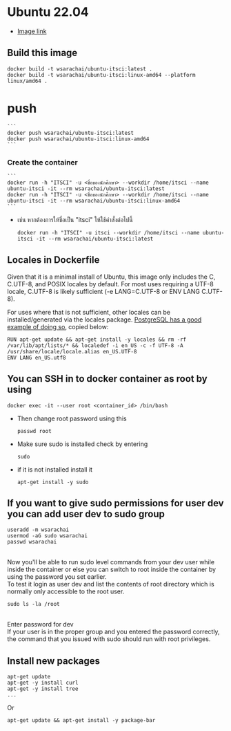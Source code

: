 # Ubuntu 22.04
- [Image link](https://hub.docker.com/_/ubuntu)

## Build this image
   ```
   docker build -t wsarachai/ubuntu-itsci:latest .
   docker build -t wsarachai/ubuntu-itsci:linux-amd64 --platform linux/amd64 .
   ```
# push
    ```
    docker push wsarachai/ubuntu-itsci:latest
    docker push wsarachai/ubuntu-itsci:linux-amd64
    ```
### Create the container
    ```
    docker run -h "ITSCI" -u <ชื่อของนักศึกษา> --workdir /home/itsci --name ubuntu-itsci -it --rm wsarachai/ubuntu-itsci:latest
    docker run -h "ITSCI" -u <ชื่อของนักศึกษา> --workdir /home/itsci --name ubuntu-itsci -it --rm wsarachai/ubuntu-itsci:linux-amd64
    ```
- เช่น หากต้องการให้ชื่อเป็น "itsci" ให้ใช้คำสั่งต่อไปนี้
    ```
    docker run -h "ITSCI" -u itsci --workdir /home/itsci --name ubuntu-itsci -it --rm wsarachai/ubuntu-itsci:latest
    ```

## Locales in Dockerfile
Given that it is a minimal install of Ubuntu, this image only includes the C, C.UTF-8, and POSIX locales by default. For most uses requiring a UTF-8 locale, C.UTF-8 is likely sufficient (-e LANG=C.UTF-8 or ENV LANG C.UTF-8).

For uses where that is not sufficient, other locales can be installed/generated via the locales package. [PostgreSQL has a good example of doing so](https://github.com/docker-library/postgres/blob/69bc540ecfffecce72d49fa7e4a46680350037f9/9.6/Dockerfile#L21-L24), copied below:
```
RUN apt-get update && apt-get install -y locales && rm -rf /var/lib/apt/lists/* && localedef -i en_US -c -f UTF-8 -A /usr/share/locale/locale.alias en_US.UTF-8
ENV LANG en_US.utf8
```

## You can SSH in to docker container as root by using
   ```
   docker exec -it --user root <container_id> /bin/bash
   ```
   - Then change root password using this
     ```
     passwd root
     ```
   - Make sure sudo is installed check by entering
     ```
     sudo
     ```
   - if it is not installed install it
     ```
     apt-get install -y sudo
     ```
## If you want to give sudo permissions for user dev you can add user dev to sudo group
   ```
   useradd -m wsarachai
   usermod -aG sudo wsarachai
   passwd wsarachai
   ```
   <br/>Now you'll be able to run sudo level commands from your dev user while inside the container or else you can switch to root inside the container by using the password you set earlier.
   <br/>To test it login as user dev and list the contents of root directory which is normally only accessible to the root user.
   ```
   sudo ls -la /root
   ```
   <br/>Enter password for dev
   <br/>If your user is in the proper group and you entered the password correctly, the command that you issued with sudo should run with root privileges.

## Install new packages
   ```
   apt-get update
   apt-get -y install curl
   apt-get -y install tree
   ...
   ```
   Or
   ```
   apt-get update && apt-get install -y package-bar
   ```

